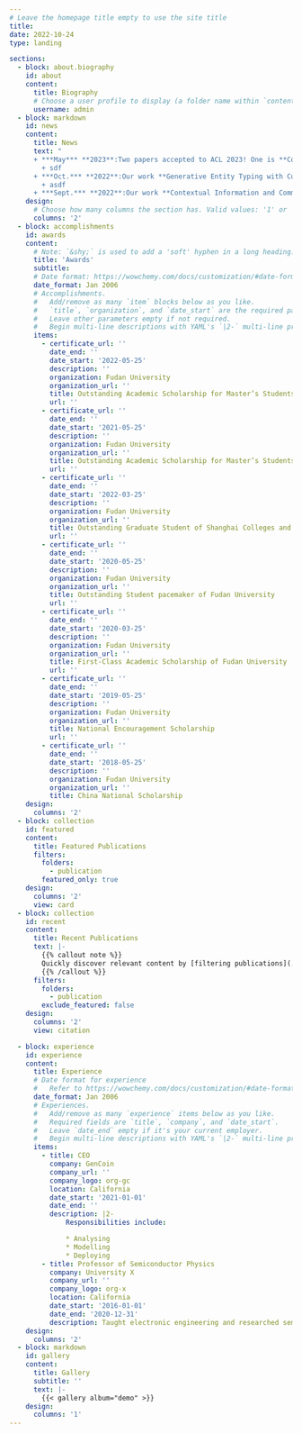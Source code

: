 ```yaml
---
# Leave the homepage title empty to use the site title
title:
date: 2022-10-24
type: landing

sections:
  - block: about.biography
    id: about
    content:
      title: Biography
      # Choose a user profile to display (a folder name within `content/authors/`)
      username: admin
  - block: markdown
    id: news
    content:
      title: News
      text: "
      + ***May*** **2023**:Two papers accepted to ACL 2023! One is **Coscript** on constraint language planning, and the other is **KPCE** on concept extraction through the lens of a Structural Causal Model.  
        + sdf
      + ***Oct.*** **2022**:Our work **Generative Entity Typing with Curriculum Learning** got accepted at EMNLP 2022!  
        + asdf
      + ***Sept.*** **2022**:Our work **Contextual Information and Commonsense Based Prompt for Emotion Recognition in Conversation** has been reported in the ECML PKDD 2022 online!"
    design:
      # Choose how many columns the section has. Valid values: '1' or '2'.
      columns: '2'
  - block: accomplishments
    id: awards
    content:
      # Note: `&shy;` is used to add a 'soft' hyphen in a long heading.
      title: 'Awards'
      subtitle:
      # Date format: https://wowchemy.com/docs/customization/#date-format
      date_format: Jan 2006
      # Accomplishments.
      #   Add/remove as many `item` blocks below as you like.
      #   `title`, `organization`, and `date_start` are the required parameters.
      #   Leave other parameters empty if not required.
      #   Begin multi-line descriptions with YAML's `|2-` multi-line prefix.
      items:
        - certificate_url: ''
          date_end: ''
          date_start: '2022-05-25'
          description: ''
          organization: Fudan University
          organization_url: ''
          title: Outstanding Academic Scholarship for Master’s Students
          url: ''
        - certificate_url: ''
          date_end: ''
          date_start: '2021-05-25'
          description: ''
          organization: Fudan University
          organization_url: ''
          title: Outstanding Academic Scholarship for Master’s Students
          url: ''
        - certificate_url: ''
          date_end: ''
          date_start: '2022-03-25'
          description: ''
          organization: Fudan University
          organization_url: ''
          title: Outstanding Graduate Student of Shanghai Colleges and University
          url: ''
        - certificate_url: ''
          date_end: ''
          date_start: '2020-05-25'
          description: ''
          organization: Fudan University
          organization_url: ''
          title: Outstanding Student pacemaker of Fudan University
          url: ''
        - certificate_url: ''
          date_end: ''
          date_start: '2020-03-25'
          description: ''
          organization: Fudan University
          organization_url: ''
          title: First-Class Academic Scholarship of Fudan University
          url: ''
        - certificate_url: ''
          date_end: ''
          date_start: '2019-05-25'
          description: ''
          organization: Fudan University
          organization_url: ''
          title: National Encouragement Scholarship
          url: ''
        - certificate_url: ''
          date_end: ''
          date_start: '2018-05-25'
          description: ''
          organization: Fudan University
          organization_url: ''
          title: China National Scholarship
    design:
      columns: '2'
  - block: collection
    id: featured
    content:
      title: Featured Publications
      filters:
        folders:
          - publication
        featured_only: true
    design:
      columns: '2'
      view: card
  - block: collection
    id: recent
    content:
      title: Recent Publications
      text: |-
        {{% callout note %}}
        Quickly discover relevant content by [filtering publications](./publication/).
        {{% /callout %}}
      filters:
        folders:
          - publication
        exclude_featured: false
    design:
      columns: '2'
      view: citation

  - block: experience
    id: experience
    content:
      title: Experience
      # Date format for experience
      #   Refer to https://wowchemy.com/docs/customization/#date-format
      date_format: Jan 2006
      # Experiences.
      #   Add/remove as many `experience` items below as you like.
      #   Required fields are `title`, `company`, and `date_start`.
      #   Leave `date_end` empty if it's your current employer.
      #   Begin multi-line descriptions with YAML's `|2-` multi-line prefix.
      items:
        - title: CEO
          company: GenCoin
          company_url: ''
          company_logo: org-gc
          location: California
          date_start: '2021-01-01'
          date_end: ''
          description: |2-
              Responsibilities include:

              * Analysing
              * Modelling
              * Deploying
        - title: Professor of Semiconductor Physics
          company: University X
          company_url: ''
          company_logo: org-x
          location: California
          date_start: '2016-01-01'
          date_end: '2020-12-31'
          description: Taught electronic engineering and researched semiconductor physics.
    design:
      columns: '2'
  - block: markdown
    id: gallery
    content:
      title: Gallery
      subtitle: ''
      text: |-
        {{< gallery album="demo" >}}
    design:
      columns: '1'
---
```


